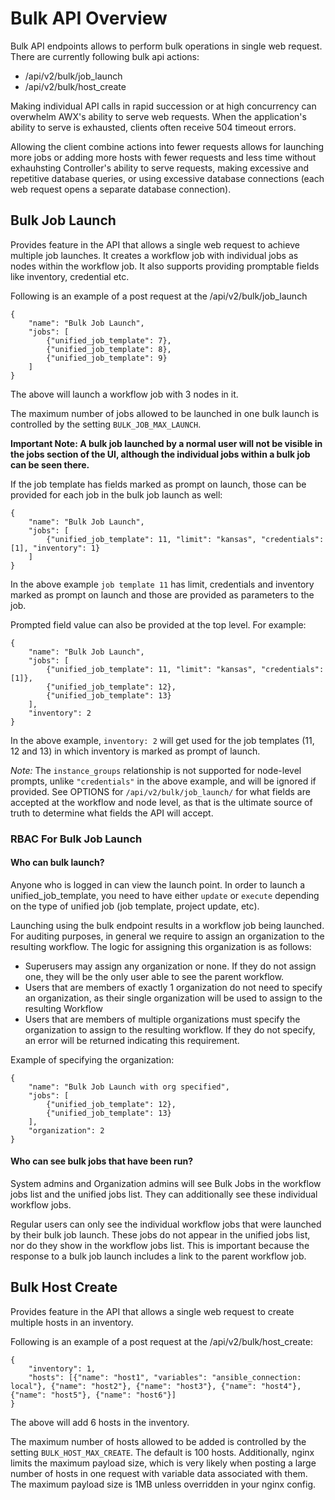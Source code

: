 # Bulk API Overview

Bulk API endpoints allows to perform bulk operations in single web request. There are currently following bulk api actions:
- /api/v2/bulk/job_launch
- /api/v2/bulk/host_create

Making individual API calls in rapid succession or at high concurrency can overwhelm AWX's ability to serve web requests. When the application's ability to serve is exhausted, clients often receive 504 timeout errors.

 Allowing the client combine actions into fewer requests allows for launching more jobs or adding more hosts with fewer requests and less time without exhauhsting Controller's ability to serve requests, making excessive and repetitive database queries, or using excessive database connections (each web request opens a separate database connection).

## Bulk Job Launch

Provides feature in the API that allows a single web request to achieve multiple job launches. It creates a workflow job with individual jobs as nodes within the workflow job. It also supports providing promptable fields like inventory, credential etc.

Following is an example of a post request at the /api/v2/bulk/job_launch

    {
        "name": "Bulk Job Launch",
        "jobs": [
            {"unified_job_template": 7},
            {"unified_job_template": 8},
            {"unified_job_template": 9}
        ]
    }

The above will launch a workflow job with 3 nodes in it. 

The maximum number of jobs allowed to be launched in one bulk launch is controlled by the setting `BULK_JOB_MAX_LAUNCH`.

**Important Note: A bulk job launched by a normal user will not be visible in the jobs section of the UI, although the individual jobs within a bulk job can be seen there.** 

If the job template has fields marked as prompt on launch, those can be provided for each job in the bulk job launch as well:

    {
        "name": "Bulk Job Launch",
        "jobs": [
            {"unified_job_template": 11, "limit": "kansas", "credentials": [1], "inventory": 1}
        ]
    }

In the above example `job template 11` has limit, credentials and inventory marked as prompt on launch and those are provided as parameters to the job.

Prompted field value can also be provided at the top level. For example:

    {
        "name": "Bulk Job Launch",
        "jobs": [
            {"unified_job_template": 11, "limit": "kansas", "credentials": [1]},
            {"unified_job_template": 12},
            {"unified_job_template": 13}
        ],
        "inventory": 2
    }

In the above example, `inventory: 2` will get used for the job templates (11, 12 and 13) in which inventory is marked as prompt of launch.

*Note:* The `instance_groups` relationship is not supported for node-level prompts, unlike `"credentials"` in the above example, and will be ignored if provided. See OPTIONS for `/api/v2/bulk/job_launch/` for what fields are accepted at the workflow and node level, as that is the ultimate source of truth to determine what fields the API will accept.

### RBAC For Bulk Job Launch

#### Who can bulk launch?
Anyone who is logged in can view the launch point. In order to launch a unified_job_template, you need to have either `update` or `execute` depending on the type of unified job (job template, project update, etc).

Launching using the bulk endpoint results in a workflow job being launched. For auditing purposes, in general we require to assign an organization to the resulting workflow. The logic for assigning this organization is as follows:

- Superusers may assign any organization or none. If they do not assign one, they will be the only user able to see the parent workflow.
- Users that are members of exactly 1 organization do not need to specify an organization, as their single organization will be used to assign to the resulting Workflow
- Users that are members of multiple organizations must specify the organization to assign to the resulting workflow. If they do not specify, an error will be returned indicating this requirement.

Example of specifying the organization:

    {
        "name": "Bulk Job Launch with org specified",
        "jobs": [
            {"unified_job_template": 12},
            {"unified_job_template": 13}
        ],
        "organization": 2
    }

#### Who can see bulk jobs that have been run?
System admins and Organization admins will see Bulk Jobs in the workflow jobs list and the unified jobs list. They can additionally see these individual workflow jobs.

Regular users can only see the individual workflow jobs that were launched by their bulk job launch. These jobs do not appear in the unified jobs list, nor do they show in the workflow jobs list. This is important because the response to a bulk job launch includes a link to the parent workflow job.

## Bulk Host Create

Provides feature in the API that allows a single web request to create multiple hosts in an inventory.  

Following is an example of a post request at the /api/v2/bulk/host_create:


    {
        "inventory": 1,
        "hosts": [{"name": "host1", "variables": "ansible_connection: local"}, {"name": "host2"}, {"name": "host3"}, {"name": "host4"}, {"name": "host5"}, {"name": "host6"}]
    }


The above will add 6 hosts in the inventory.

The maximum number of hosts allowed to be added is controlled by the setting `BULK_HOST_MAX_CREATE`. The default is 100 hosts. Additionally, nginx limits the maximum payload size, which is very likely when posting a large number of hosts in one request with variable data associated with them. The maximum payload size is 1MB unless overridden in your nginx config.
